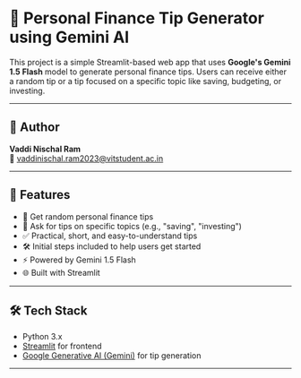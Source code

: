 # 💸 Personal Finance Tip Generator using Gemini AI

This project is a simple Streamlit-based web app that uses **Google's Gemini 1.5 Flash** model to generate personal finance tips. Users can receive either a random tip or a tip focused on a specific topic like saving, budgeting, or investing.

---

## 👤 Author

**Vaddi Nischal Ram**  
📧 vaddinischal.ram2023@vitstudent.ac.in

---

## 🚀 Features

- 🎲 Get random personal finance tips
- 📝 Ask for tips on specific topics (e.g., "saving", "investing")
- ✅ Practical, short, and easy-to-understand tips
- 🛠 Initial steps included to help users get started
- ⚡ Powered by Gemini 1.5 Flash
- 🌐 Built with Streamlit

---

## 🛠️ Tech Stack

- Python 3.x  
- [Streamlit](https://streamlit.io) for frontend  
- [Google Generative AI (Gemini)](https://ai.google.dev) for tip generation

---
